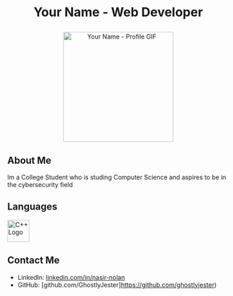 # <p align="center">Your Name - Web Developer</p>
<p align="center">
  <img src="https://miro.medium.com/v2/resize:fit:640/format:webp/0*F4t8-xz-b98ZcvEH.gif" alt="Your Name - Profile GIF" width="250">
</p>

## About Me
Im a College Student who is studing Computer Science and aspires to be in the cybersecurity field


## Languages
<img src="https://raw.githubusercontent.com/isocpp/logos/master/cpp_logo.png" alt="C++ Logo" width="50">

## Contact Me
- LinkedIn: [linkedin.com/in/nasir-nolan](https://www.linkedin.com/in/nasir-nolan-905286264/)
- GitHub: [github.com/GhostlyJester]https://github.com/ghostlyjester)
